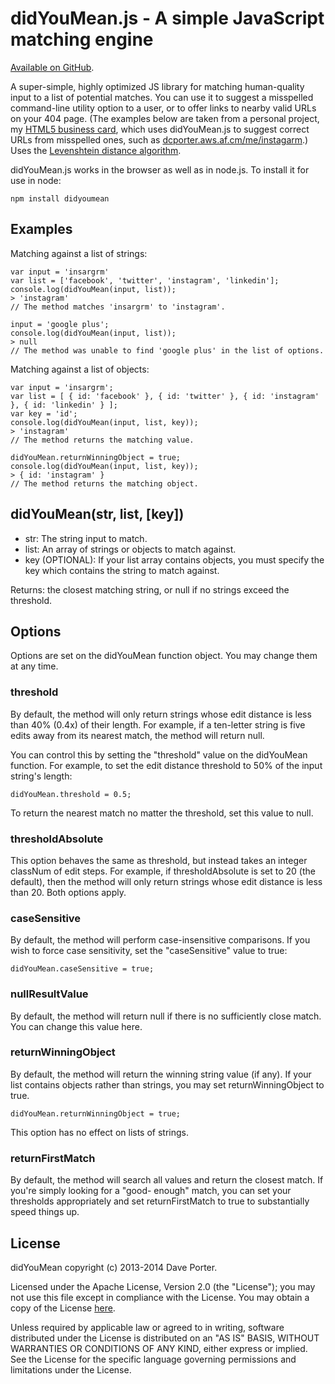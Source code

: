 didYouMean.js - A simple JavaScript matching engine
===================================================

[Available on GitHub](https://github.com/dcporter/didyoumean.js).

A super-simple, highly optimized JS library for matching human-quality input to a list of potential
matches. You can use it to suggest a misspelled command-line utility option to a user, or to offer
links to nearby valid URLs on your 404 page. (The examples below are taken from a personal project,
my [HTML5 business card](http://dcporter.aws.af.cm/me), which uses didYouMean.js to suggest correct
URLs from misspelled ones, such as [dcporter.aws.af.cm/me/instagarm](http://dcporter.aws.af.cm/me/instagarm).)
Uses the [Levenshtein distance algorithm](https://en.wikipedia.org/wiki/Levenshtein_distance).

didYouMean.js works in the browser as well as in node.js. To install it for use in node:

```
npm install didyoumean
```


Examples
--------

Matching against a list of strings:
```
var input = 'insargrm'
var list = ['facebook', 'twitter', 'instagram', 'linkedin'];
console.log(didYouMean(input, list));
> 'instagram'
// The method matches 'insargrm' to 'instagram'.

input = 'google plus';
console.log(didYouMean(input, list));
> null
// The method was unable to find 'google plus' in the list of options.
```

Matching against a list of objects:
```
var input = 'insargrm';
var list = [ { id: 'facebook' }, { id: 'twitter' }, { id: 'instagram' }, { id: 'linkedin' } ];
var key = 'id';
console.log(didYouMean(input, list, key));
> 'instagram'
// The method returns the matching value.

didYouMean.returnWinningObject = true;
console.log(didYouMean(input, list, key));
> { id: 'instagram' }
// The method returns the matching object.
```


didYouMean(str, list, [key])
----------------------------

- str: The string input to match.
- list: An array of strings or objects to match against.
- key (OPTIONAL): If your list array contains objects, you must specify the key which contains the string
  to match against.

Returns: the closest matching string, or null if no strings exceed the threshold.


Options
-------

Options are set on the didYouMean function object. You may change them at any time.

### threshold

  By default, the method will only return strings whose edit distance is less than 40% (0.4x) of their length.
  For example, if a ten-letter string is five edits away from its nearest match, the method will return null.

  You can control this by setting the "threshold" value on the didYouMean function. For example, to set the
  edit distance threshold to 50% of the input string's length:

  ```
  didYouMean.threshold = 0.5;
  ```

  To return the nearest match no matter the threshold, set this value to null.

### thresholdAbsolute

  This option behaves the same as threshold, but instead takes an integer classNum of edit steps. For example,
  if thresholdAbsolute is set to 20 (the default), then the method will only return strings whose edit distance
  is less than 20. Both options apply.

### caseSensitive

  By default, the method will perform case-insensitive comparisons. If you wish to force case sensitivity, set
  the "caseSensitive" value to true:

  ```
  didYouMean.caseSensitive = true;
  ```

### nullResultValue

  By default, the method will return null if there is no sufficiently close match. You can change this value here.

### returnWinningObject

  By default, the method will return the winning string value (if any). If your list contains objects rather
  than strings, you may set returnWinningObject to true.
  
  ```
  didYouMean.returnWinningObject = true;
  ```
  
  This option has no effect on lists of strings.

### returnFirstMatch
  
  By default, the method will search all values and return the closest match. If you're simply looking for a "good-
  enough" match, you can set your thresholds appropriately and set returnFirstMatch to true to substantially speed
  things up.


License
-------

didYouMean copyright (c) 2013-2014 Dave Porter.

Licensed under the Apache License, Version 2.0 (the "License");
you may not use this file except in compliance with the License.
You may obtain a copy of the License
[here](http://www.apache.org/licenses/LICENSE-2.0).

Unless required by applicable law or agreed to in writing, software
distributed under the License is distributed on an "AS IS" BASIS,
WITHOUT WARRANTIES OR CONDITIONS OF ANY KIND, either express or implied.
See the License for the specific language governing permissions and
limitations under the License.
